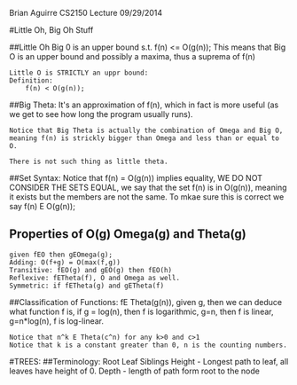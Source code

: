 Brian Aguirre
CS2150 Lecture
09/29/2014

#Little Oh, Big Oh Stuff


##Little Oh
	Big 0 is an upper bound s.t. f(n) <= O(g(n));
	This means that Big O is an upper bound and possibly a maxima, thus a suprema of f(n)

	Little O is STRICTLY an uppr bound:
	Definition:
		f(n) < O(g(n));

##Big Theta:
	It's an approximation of f(n), which in fact is more useful (as we get to see how long the program usually runs).

	Notice that Big Theta is actually the combination of Omega and Big O, meaning f(n) is strickly bigger than Omega and less than or equal to O.

	There is not such thing as little theta.

##Set Syntax:
	Notice that f(n) = O(g(n)) implies equality, WE DO NOT CONSIDER THE SETS EQUAL, we say that the set f(n) is in O(g(n)), meaning it exists but the members are not the same.
	To mkae sure this is correct we say f(n) E O(g(n));

## Properties of O(g) Omega(g) and Theta(g)
	given fEO then gEOmega(g);
	Adding: O(f+g) = O(max(f,g))
	Transitive: fEO(g) and gEO(g) then fEO(h)
	Reflexive: fETheta(f), O and Omega as well.
	Symmetric: if fETheta(g) and gETheta(f)


##Classification of Functions:
	fE Theta(g(n)), given g, then we can deduce what function f is, if g = log(n), then f is logarithmic, g=n, then f is linear, g=n*log(n), f is log-linear.

	Notice that n^k E Theta(c^n) for any k>0 and c>1
	Notice that k is a constant greater than 0, n is the counting numbers.


#TREES:
	##Terminology:
	Root
	Leaf
	Siblings
	Height - Longest path to leaf, all leaves have height of 0. 
	Depth - length of path form root to the node